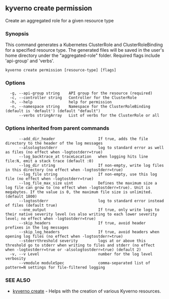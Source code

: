 ## kyverno create permission

Create an aggregated role for a given resource type

### Synopsis

This command generates a Kubernetes ClusterRole and ClusterRoleBinding for a specified resource type.
The generated files will be saved in the user's home directory under the "aggregated-role" folder.
Required flags include 'api-group' and 'verbs'.

```
kyverno create permission [resource-type] [flags]
```

### Options

```
  -g, --api-group string    API group for the resource (required)
  -c, --controller string   Controller for the ClusterRole
  -h, --help                help for permission
  -n, --namespace string    Namespace for the ClusterRoleBinding (default is 'default') (default "default")
      --verbs stringArray   List of verbs for the ClusterRole or all
```

### Options inherited from parent commands

```
      --add_dir_header                   If true, adds the file directory to the header of the log messages
      --alsologtostderr                  log to standard error as well as files (no effect when -logtostderr=true)
      --log_backtrace_at traceLocation   when logging hits line file:N, emit a stack trace (default :0)
      --log_dir string                   If non-empty, write log files in this directory (no effect when -logtostderr=true)
      --log_file string                  If non-empty, use this log file (no effect when -logtostderr=true)
      --log_file_max_size uint           Defines the maximum size a log file can grow to (no effect when -logtostderr=true). Unit is megabytes. If the value is 0, the maximum file size is unlimited. (default 1800)
      --logtostderr                      log to standard error instead of files (default true)
      --one_output                       If true, only write logs to their native severity level (vs also writing to each lower severity level; no effect when -logtostderr=true)
      --skip_headers                     If true, avoid header prefixes in the log messages
      --skip_log_headers                 If true, avoid headers when opening log files (no effect when -logtostderr=true)
      --stderrthreshold severity         logs at or above this threshold go to stderr when writing to files and stderr (no effect when -logtostderr=true or -alsologtostderr=true) (default 2)
  -v, --v Level                          number for the log level verbosity
      --vmodule moduleSpec               comma-separated list of pattern=N settings for file-filtered logging
```

### SEE ALSO

* [kyverno create](kyverno_create.md)	 - Helps with the creation of various Kyverno resources.

